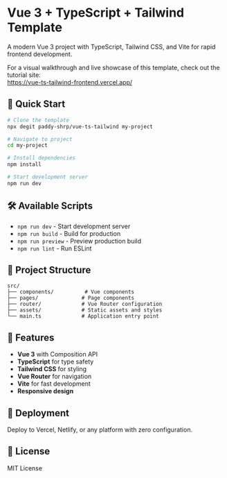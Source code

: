# Vue 3 + TypeScript + Tailwind Template

A modern Vue 3 project with TypeScript, Tailwind CSS, and Vite for rapid frontend development.

For a visual walkthrough and live showcase of this template, check out the tutorial site:  
https://vue-ts-tailwind-frontend.vercel.app/

## 🚀 Quick Start

```bash
# Clone the template
npx degit paddy-shrp/vue-ts-tailwind my-project

# Navigate to project
cd my-project

# Install dependencies
npm install

# Start development server
npm run dev
```

## 🛠️ Available Scripts

- `npm run dev` - Start development server
- `npm run build` - Build for production
- `npm run preview` - Preview production build
- `npm run lint` - Run ESLint

## 📁 Project Structure

```
src/
├── components/          # Vue components
├── pages/              # Page components
├── router/             # Vue Router configuration
├── assets/             # Static assets and styles
└── main.ts             # Application entry point
```

## 🎨 Features

- **Vue 3** with Composition API
- **TypeScript** for type safety
- **Tailwind CSS** for styling
- **Vue Router** for navigation
- **Vite** for fast development
- **Responsive design**

## 🚀 Deployment

Deploy to Vercel, Netlify, or any platform with zero configuration.

## 📄 License

MIT License
